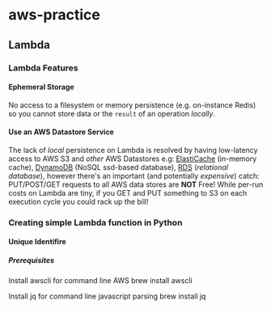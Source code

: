 # aws-practice

## Lambda

### Lambda Features

#### Ephemeral Storage

No access to a filesystem or memory persistence (e.g. on-instance Redis)
so you cannot store data or the `result` of an operation *locally*.

#### Use an AWS Datastore Service

The lack of *local* persistence on Lambda is resolved by having
low-latency access to AWS S3 and *other* AWS Datastores e.g:
[ElastiCache](https://aws.amazon.com/elasticache/) (in-memory cache),
[DynamoDB](http://docs.aws.amazon.com/amazondynamodb/latest/developerguide/Introduction.html) (NoSQL ssd-based database),
[RDS](https://aws.amazon.com/rds/) (*relational database*),
however there's an
important (and potentially *expensive*) catch: PUT/POST/GET requests to all
AWS data stores are **NOT** Free! While per-run costs on Lambda are tiny, if you GET and PUT
something to S3 on each execution cycle you could rack up the bill!


### Creating simple Lambda function in Python

#### Unique Identifire

##### Prerequisites

Install awscli for command line AWS
    brew install awscli

Install jq for command line javascript parsing
    brew install jq
    
